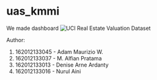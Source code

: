 # uas_kmmi

We made dashboard ![UCI Real Estate Valuation Dataset](https://archive.ics.uci.edu/ml/datasets/Real+estate+valuation+data+set)

Author:

1. 162012133045 - Adam Maurizio W.
2. 162012133037 - M. Alfian Pratama
3. 162012133013 - Denise Arne Ardanty
4. 162012133016 - Nurul Aini
